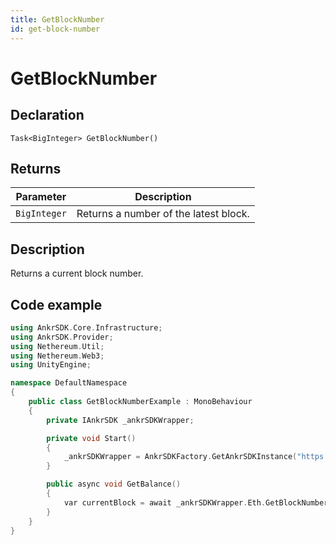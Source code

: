 ```yaml
---
title: GetBlockNumber
id: get-block-number
---
```


# GetBlockNumber

## Declaration

`Task<BigInteger> GetBlockNumber()`

## Returns

| Parameter    | Description                           |
|--------------|---------------------------------------|
| `BigInteger` | Returns a number of the latest block. |

## Description

Returns a current block number.

## Code example

```C++
using AnkrSDK.Core.Infrastructure;
using AnkrSDK.Provider;
using Nethereum.Util;
using Nethereum.Web3;
using UnityEngine;

namespace DefaultNamespace
{
    public class GetBlockNumberExample : MonoBehaviour
    {
        private IAnkrSDK _ankrSDKWrapper;

        private void Start()
        {
            _ankrSDKWrapper = AnkrSDKFactory.GetAnkrSDKInstance("https://...");
        }

        public async void GetBalance()
        {
            var currentBlock = await _ankrSDKWrapper.Eth.GetBlockNumber();
        }
    }
}
```



